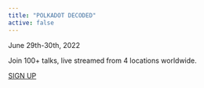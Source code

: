 ```yaml
---
title: "POLKADOT DECODED"
active: false
---
```


June 29th-30th, 2022

Join 100+ talks, live streamed from 4 locations worldwide.

[SIGN UP](https://decoded.polkadot.network/?utm_source=substrate.io&utm_medium=referral&utm_campaign=decoded%202022&utm_content=notification%20banner3)

